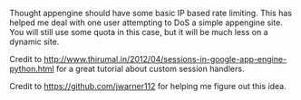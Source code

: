 Thought appengine should have some basic IP based rate limiting. This has helped me deal with one user attempting to DoS a simple appengine site. You will still use some quota in this case, but it will be much less on a dynamic site.


Credit to http://www.thirumal.in/2012/04/sessions-in-google-app-engine-python.html for a great tutorial about custom session handlers.


Credit to https://github.com/jwarner112 for helping me figure out this idea.
